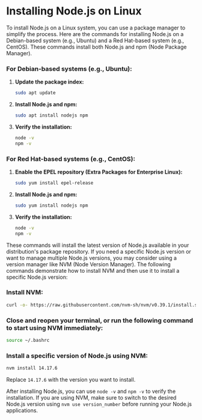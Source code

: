 # Installing Node.js on Linux

To install Node.js on a Linux system, you can use a package manager to simplify the process. Here are the commands for installing Node.js on a Debian-based system (e.g., Ubuntu) and a Red Hat-based system (e.g., CentOS). These commands install both Node.js and npm (Node Package Manager).

### For Debian-based systems (e.g., Ubuntu):

1. **Update the package index:**
   ```bash
   sudo apt update
   ```

2. **Install Node.js and npm:**
   ```bash
   sudo apt install nodejs npm
   ```

3. **Verify the installation:**
   ```bash
   node -v
   npm -v
   ```

### For Red Hat-based systems (e.g., CentOS):

1. **Enable the EPEL repository (Extra Packages for Enterprise Linux):**
   ```bash
   sudo yum install epel-release
   ```

2. **Install Node.js and npm:**
   ```bash
   sudo yum install nodejs npm
   ```

3. **Verify the installation:**
   ```bash
   node -v
   npm -v
   ```

These commands will install the latest version of Node.js available in your distribution's package repository. If you need a specific Node.js version or want to manage multiple Node.js versions, you may consider using a version manager like NVM (Node Version Manager). The following commands demonstrate how to install NVM and then use it to install a specific Node.js version:

### Install NVM:

```bash
curl -o- https://raw.githubusercontent.com/nvm-sh/nvm/v0.39.1/install.sh | bash
```

### Close and reopen your terminal, or run the following command to start using NVM immediately:

```bash
source ~/.bashrc
```

### Install a specific version of Node.js using NVM:

```bash
nvm install 14.17.6
```

Replace `14.17.6` with the version you want to install.

After installing Node.js, you can use `node -v` and `npm -v` to verify the installation. If you are using NVM, make sure to switch to the desired Node.js version using `nvm use version_number` before running your Node.js applications.
